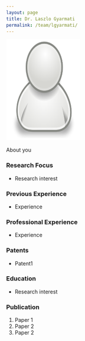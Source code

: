 ```yaml
---
layout: page
title: Dr. Laszlo Gyarmati
permalink: /team/lgyarmati/
---
```

![lgyarmati](/team/lgyarmati/small.png)


About you

### Research Focus
- Research interest 


### Previous Experience
- Experience


### Professional Experience
- Experience


### Patents
- Patent1


### Education
- Research interest 


### Publication 
1. Paper 1
2. Paper 2
3. Paper 2




